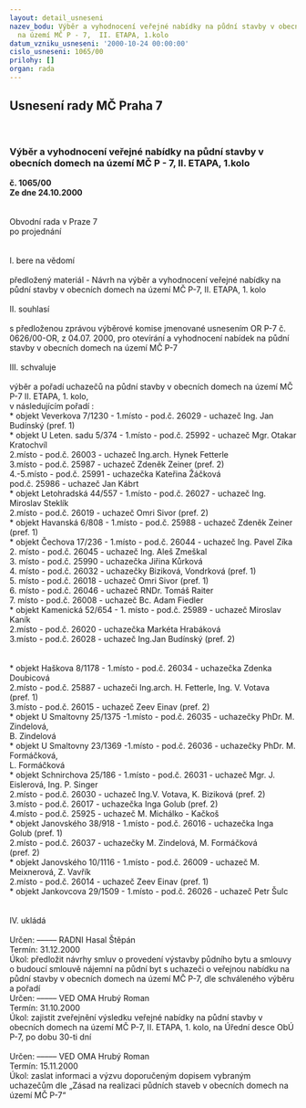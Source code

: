 ```yaml
---
layout: detail_usneseni
nazev_bodu: Výběr a vyhodnocení veřejné nabídky na půdní stavby v obecních domech
  na území MČ P - 7,  II. ETAPA, 1.kolo
datum_vzniku_usneseni: '2000-10-24 00:00:00'
cislo_usneseni: 1065/00
prilohy: []
organ: rada
---
```

<div id="ucUsn_pList" class="usn">
	<span><h2>Usnesení rady MČ Praha 7 </h2>
<br></span><div class="standBody">
<span><h3>Výběr a vyhodnocení veřejné nabídky na půdní stavby v obecních domech na území MČ P - 7,  II. ETAPA, 1.kolo</h3></span><div class="center">
		<strong>č. 1065/00</strong><br>
	</div>
<div class="center">
		<strong>Ze dne 24.10.2000</strong><br><br>
	</div>
<br>Obvodní rada v Praze 7<br>po projednání<br><br><br>I.	bere na vědomí<br><br> předložený materiál - Návrh na výběr a vyhodnocení veřejné nabídky na půdní stavby v obecních domech na území MČ P-7,  II. ETAPA, 1. kolo<br><br>II.	souhlasí <br><br>s předloženou zprávou výběrové komise jmenované usnesením  OR P-7 č. 0626/00-OR, z 04.07. 2000, pro otevírání a vyhodnocení nabídek na půdní stavby v obecních domech na území MČ P-7<br><br>III.	schvaluje <br><br>výběr a pořadí uchazečů na půdní stavby v obecních domech na území MČ P-7 II. ETAPA, 1. kolo, <br>v následujícím pořadí :<br>* objekt Veverkova 7/1230 -    1.místo - pod.č. 26029 - uchazeč Ing. Jan Budínský (pref. 1)<br>* objekt U Leten. sadu 5/374 - 1.místo - pod.č. 25992 - uchazeč Mgr. Otakar Kratochvíl<br>                                                   2.místo - pod.č. 26003 - uchazeč Ing.arch. Hynek Fetterle<br>                                                   3.místo - pod.č. 25987 - uchazeč Zdeněk Zeiner (pref. 2)<br>                                                   4.-5.místo - pod.č. 25991 - uchazečka Kateřina Žáčková<br>                                                                      pod.č. 25986 - uchazeč Jan Kábrt <br>* objekt Letohradská 44/557 - 1.místo - pod.č. 26027 - uchazeč Ing. Miroslav Steklík<br>                                                   2.místo - pod.č. 26019 - uchazeč Omri Sivor (pref. 2)<br>* objekt Havanská 6/808 -        1.místo - pod.č. 25988 - uchazeč Zdeněk Zeiner (pref. 1)<br>* objekt Čechova 17/236 -        1.místo - pod.č. 26044 - uchazeč Ing. Pavel Zíka<br>                                                   2. místo - pod.č. 26045 - uchazeč Ing. Aleš Zmeškal<br>                                                   3. místo - pod.č. 25990 - uchazečka Jiřina Kůrková<br>                                                   4. místo - pod.č. 26032 - uchazečky Biziková, Vondrková (pref. 1)<br>                                                   5. místo - pod.č. 26018 - uchazeč Omri Sivor (pref. 1)<br>                                                   6. místo - pod.č. 26046 - uchazeč RNDr. Tomáš Raiter<br>                                                   7. místo - pod.č. 26008 - uchazeč Bc. Adam Fiedler<br>* objekt Kamenická 52/654 -   1. místo - pod.č. 25989 - uchazeč Miroslav Kaník<br>                                                   2.místo - pod.č. 26020 - uchazečka Markéta Hrabáková<br>                                                   3.místo - pod.č. 26028 - uchazeč Ing.Jan Budínský (pref. 2)<br><br><br>* objekt Haškova 8/1178 -        1.místo - pod.č. 26034 - uchazečka Zdenka Doubicová<br>                                                   2.místo - pod.č. 25887 - uchazeči Ing.arch. H. Fetterle, Ing. V. Votava  <br>                                                                                         (pref. 1)<br>                                                   3.místo - pod.č. 26015 - uchazeč Zeev Einav (pref. 2)<br>* objekt U Smaltovny 25/1375 -1.místo - pod.č. 26035 - uchazečky PhDr. M. Zindelová,                   <br>                                                                                           B. Zindelová<br>* objekt U Smaltovny 23/1369 -1.místo - pod.č. 26036 - uchazečky PhDr. M. Formáčková,                                           <br>                                                                                           L. Formáčková<br>* objekt Schnirchova 25/186 -   1.místo - pod.č. 26031 - uchazeč Mgr. J. Eislerová, Ing. P. Singer<br>                                                     2.místo - pod.č. 26030 - uchazeč Ing.V. Votava, K. Biziková (pref. 2)<br>                                                     3.místo - pod.č. 26017 - uchazečka Inga Golub (pref. 2)<br>                                                     4.místo - pod.č. 25925 - uchazeč M. Michálko - Kačkoš<br>* objekt Janovského 38/918    - 1.místo - pod.č. 26016 - uchazečka Inga Golub (pref. 1)<br>                                                     2.místo - pod.č. 26037 - uchazečky M. Zindelová, M. Formáčková    <br>                                                                                           (pref. 2)<br>* objekt Janovského 10/1116  - 1.místo - pod.č. 26009 - uchazeč M. Meixnerová, Z. Vavřík<br>                                                    2.místo - pod.č. 26014 - uchazeč Zeev Einav (pref. 1)<br>* objekt Jankovcova 29/1509  - 1.místo - pod.č. 26026 - uchazeč Petr Šulc<br><br><br>IV.	ukládá <br><br> Určen:	–––––	RADNI Hasal Štěpán<br>Termín: 31.12.2000<br>Úkol:	předložit návrhy smluv o provedení výstavby půdního bytu a smlouvy o budoucí smlouvě nájemní na půdní byt s uchazeči o veřejnou nabídku na půdní stavby v obecních domech na území MČ P-7, dle schváleného výběru a pořadí <br>  Určen:	–––––	VED OMA Hrubý Roman<br>Termín: 31.10.2000<br>Úkol:	zajistit zveřejnění výsledku veřejné nabídky na půdní stavby v obecních domech na území MČ P-7,  II. ETAPA, 1. kolo, na Úřední desce ObÚ P-7, po dobu 30-ti dní<br> 									<br> Určen:	–––––	VED OMA Hrubý Roman<br>Termín: 15.11.2000<br>Úkol:	zaslat informaci a výzvu doporučeným dopisem vybraným uchazečům dle „Zásad na realizaci půdních staveb v obecních domech na území MČ P-7“<br> <br><br>
</div>
</div>